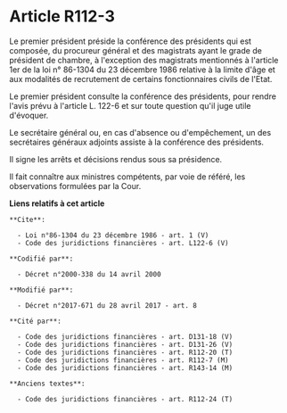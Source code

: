 # Article R112-3

Le premier président préside la conférence des présidents qui est composée, du procureur général et des magistrats ayant le
grade de président de chambre, à l'exception des magistrats mentionnés à l'article 1er de la loi n° 86-1304 du 23 décembre
1986 relative à la limite d'âge et aux modalités de recrutement de certains fonctionnaires civils de l'Etat. 

Le premier président consulte la conférence des présidents, pour rendre l'avis prévu à l'article L. 122-6 et sur toute
question qu'il juge utile d'évoquer. 

Le secrétaire général ou, en cas d'absence ou d'empêchement, un des secrétaires généraux adjoints assiste à la conférence des
présidents. 

Il signe les arrêts et décisions rendus sous sa présidence. 

Il fait connaître aux ministres compétents, par voie de référé, les observations formulées par la Cour.

**Liens relatifs à cet article**

	**Cite**:

	  - Loi n°86-1304 du 23 décembre 1986 - art. 1 (V)
	  - Code des juridictions financières - art. L122-6 (V)

	**Codifié par**:

	  - Décret n°2000-338 du 14 avril 2000

	**Modifié par**:

	  - Décret n°2017-671 du 28 avril 2017 - art. 8

	**Cité par**:

	  - Code des juridictions financières - art. D131-18 (V)
	  - Code des juridictions financières - art. D131-26 (V)
	  - Code des juridictions financières - art. R112-20 (T)
	  - Code des juridictions financières - art. R112-7 (M)
	  - Code des juridictions financières - art. R143-14 (M)

	**Anciens textes**:

	  - Code des juridictions financières - art. R112-24 (T)
